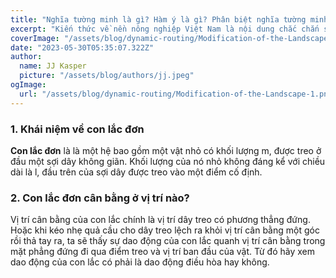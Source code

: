 ```yaml
---
title: "Nghĩa tường minh là gì? Hàm ý là gì? Phân biệt nghĩa tường minh và hàm ý"
excerpt: "Kiến thức về nền nông nghiệp Việt Nam là nội dung chắc chắn sẽ có mặt tại đề thi THPT quốc gia sắp tới. Do đó muốn đạt được kết quả cao nhất thì các em phải nắm rõ toàn bộ thông tin cơ bản liên quan đến  chủ đề này. Sau đây Học Thông "
coverImage: "/assets/blog/dynamic-routing/Modification-of-the-Landscape-1.png"
date: "2023-05-30T05:35:07.322Z"
author:
  name: JJ Kasper
  picture: "/assets/blog/authors/jj.jpeg"
ogImage:
  url: "/assets/blog/dynamic-routing/Modification-of-the-Landscape-1.png"
---
```


### 1. Khái niệm về con lắc đơn

**Con lắc đơn** là là một hệ bao gồm một vật nhỏ có khối lượng m, được treo ở đầu một sợi dây không giãn. Khối lượng của nó nhỏ không đáng kể với chiều dài là l, đầu trên của sợi dây được treo vào một điểm cố định.

### 2. Con lắc đơn cân bằng ở vị trí nào?

Vị trí cân bằng của con lắc chính là vị trí dây treo có phương thẳng đứng. Hoặc khi kéo nhẹ quả cầu cho dây treo lệch ra khỏi vị trí cân bằng một góc rồi thả tay ra, ta sẽ thấy sự dao động của con lắc quanh vị trí cân bằng trong mặt phẳng đứng đi qua điểm treo và vị trí ban đầu của vật. Từ đó hãy xem dao động của con lắc có phải là dao động điều hòa hay không.
